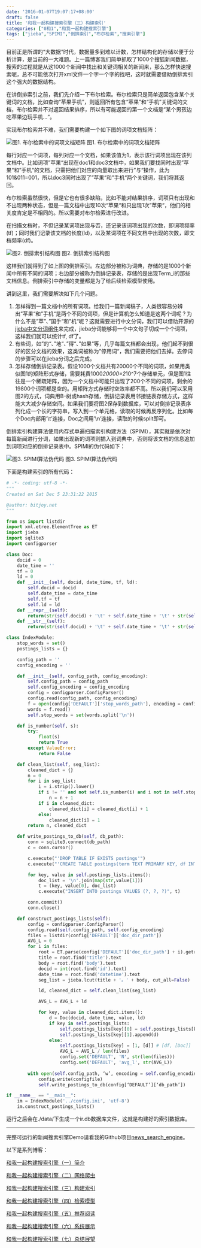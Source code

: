 ```yaml
---
date: '2016-01-07T19:07:17+08:00'
draft: false
title: '和我一起构建搜索引擎（三）构建索引'
categories: ["0和1","和我一起构建搜索引擎"]
tags: ["jieba","SPIMI","倒排索引","布尔检索","搜索引擎"]
---
```

目前正是所谓的“大数据”时代，数据量多到难以计数，怎样结构化的存储以便于分析计算，是当前的一大难题。上一篇博客我们简单抓取了1000个搜狐新闻数据，搜索的过程就是从这1000个新闻中找出和关键词相关的新闻来，那么怎样快速搜索呢，总不可能依次打开xml文件一个字一个字的找吧，这时就需要借助倒排索引这个强大的数据结构。

在讲倒排索引之前，我们先介绍一下布尔检索。布尔检索只是简单返回包含某个关键词的文档，比如查询“苹果手机”，则返回所有包含“苹果”和“手机”关键词的文档，布尔检索并不对返回结果排序，所以有可能返回的第一个文档是“某个男孩边吃苹果边玩手机…“。

实现布尔检索并不难，我们需要构建一个如下图的词项文档矩阵：

![图1. 布尔检索中的词项文档矩阵](td_matrix.png)
图1. 布尔检索中的词项文档矩阵

每行对应一个词项，每列对应一个文档，如果该值为1，表示该行词项出现在该列文档中。比如词项”苹果“出现在doc1和doc3文档中，如果我们要找同时出现”苹果“和”手机“的文档，只需把他们对应的向量取出来进行”与“操作，此为101&011=001，所以doc3同时出现了”苹果“和”手机“两个关键词，我们将其返回。

布尔检索虽然很快，但是它也有很多缺陷，比如不能对结果排序，词项只有出现和不出现两种状态，但是一篇文档中出现10次“苹果“和只出现1次”苹果“，他们的相关度肯定是不相同的。所以需要对布尔检索进行改进。

在扫描文档时，不但记录某词项出现与否，还记录该词项出现的次数，即词项频率(tf)；同时我们记录该文档的长度(ld)，以及某词项在不同文档中出现的次数，即文档频率(df)。

![图2. 倒排索引结构图](inverted-index.png)
图2. 倒排索引结构图

这样我们就得到了如上图的倒排索引。左边部分被称为词典，存储的是1000个新闻中所有不同的词项；右边部分被称为倒排记录表，存储的是出现Term_i的那些文档信息。倒排索引中存储的变量都是为了给后续检索模型使用。

讲到这里，我们需要解决如下几个问题。

1. 怎样得到一篇文档中的所有词项。给我们一篇新闻稿子，人类很容易分辨出”苹果“和”手机“是两个不同的词项，但是计算机怎么知道是这两个词呢？为什么不是”苹”、”国手“和”机“呢？这就需要进行中文分词，我们可以借助开源的[jieba中文分词组件](https://github.com/fxsjy/jieba)来完成，jieba分词能够将一个中文句子切成一个个词项，这样我们就可以统计tf, df了。
2. 有些词，如”的“、”地“、”得“、”如果“等，几乎每篇文档都会出现，他们起不到很好的区分文档的效果，这类词被称为”停用词“，我们需要把他们去掉。去停词的步骤可以在jieba分词之后完成。
3. 怎样存储倒排记录表。假设1000个文档共有20000个不同的词项，如果用类似图1的矩阵形式存储，需要耗费1000*20000=2*10^7个存储单元，但是图1往往是一个稀疏矩阵，因为一个文档中可能只出现了200个不同的词项，剩余的19800个词项都是空的。用矩阵方式存储时空效率都不高。所以我们可以采用图2的方式，词典用B-树或hash存储，倒排记录表用邻接链表存储方式，这样能大大减少存储空间。如果我们要将图2保存到数据库，可以对倒排记录表序列化成一个长的字符串，写入到一个单元格，读取的时候再反序列化。比如每个Doc内部用’\t’连接，Doc之间用’\n’连接，读取的时候split即可。

倒排索引构建算法使用内存式单遍扫描索引构建方法（SPIMI），其实就是依次对每篇新闻进行分词，如果出现新的词项则插入到词典中，否则将该文档的信息追加到词项对应的倒排记录表中。SPIMI的伪代码如下：

![图3. SPIMI算法伪代码](SPIMI-algo.png)
图3. SPIMI算法伪代码

下面是构建索引的所有代码：

```python
# -*- coding: utf-8 -*-
"""
Created on Sat Dec 5 23:31:22 2015

@author: bitjoy.net
"""

from os import listdir
import xml.etree.ElementTree as ET
import jieba
import sqlite3
import configparser

class Doc:
    docid = 0
    date_time = ''
    tf = 0
    ld = 0
    def __init__(self, docid, date_time, tf, ld):
        self.docid = docid
        self.date_time = date_time
        self.tf = tf
        self.ld = ld
    def __repr__(self):
        return(str(self.docid) + '\t' + self.date_time + '\t' + str(self.tf) + '\t' + str(self.ld))
    def __str__(self):
        return(str(self.docid) + '\t' + self.date_time + '\t' + str(self.tf) + '\t' + str(self.ld))

class IndexModule:
    stop_words = set()
    postings_lists = {}

    config_path = ''
    config_encoding = ''

    def __init__(self, config_path, config_encoding):
        self.config_path = config_path
        self.config_encoding = config_encoding
        config = configparser.ConfigParser()
        config.read(config_path, config_encoding)
        f = open(config['DEFAULT']['stop_words_path'], encoding = config['DEFAULT']['stop_words_encoding'])
        words = f.read()
        self.stop_words = set(words.split('\n'))

    def is_number(self, s):
        try:
            float(s)
            return True
        except ValueError:
            return False

    def clean_list(self, seg_list):
        cleaned_dict = {}
        n = 0
        for i in seg_list:
            i = i.strip().lower()
            if i != '' and not self.is_number(i) and i not in self.stop_words:
                n = n + 1
            if i in cleaned_dict:
                cleaned_dict[i] = cleaned_dict[i] + 1
            else:
                cleaned_dict[i] = 1
        return n, cleaned_dict

    def write_postings_to_db(self, db_path):
        conn = sqlite3.connect(db_path)
        c = conn.cursor()

        c.execute("'DROP TABLE IF EXISTS postings'")
        c.execute("'CREATE TABLE postings(term TEXT PRIMARY KEY, df INTEGER, docs TEXT)'")

        for key, value in self.postings_lists.items():
            doc_list = '\n'.join(map(str,value[1]))
            t = (key, value[0], doc_list)
            c.execute("INSERT INTO postings VALUES (?, ?, ?)", t)

        conn.commit()
        conn.close()

    def construct_postings_lists(self):
        config = configparser.ConfigParser()
        config.read(self.config_path, self.config_encoding)
        files = listdir(config['DEFAULT']['doc_dir_path'])
        AVG_L = 0
        for i in files:
            root = ET.parse(config['DEFAULT']['doc_dir_path'] + i).getroot()
            title = root.find('title').text
            body = root.find('body').text
            docid = int(root.find('id').text)
            date_time = root.find('datetime').text
            seg_list = jieba.lcut(title + '。' + body, cut_all=False)

            ld, cleaned_dict = self.clean_list(seg_list)

            AVG_L = AVG_L + ld

            for key, value in cleaned_dict.items():
                d = Doc(docid, date_time, value, ld)
                if key in self.postings_lists:
                    self.postings_lists[key][0] = self.postings_lists[key][0] + 1 # df++
                    self.postings_lists[key][1].append(d)
                else:
                    self.postings_lists[key] = [1, [d]] # [df, [Doc]]
                    AVG_L = AVG_L / len(files)
                    config.set('DEFAULT', 'N', str(len(files)))
                    config.set('DEFAULT', 'avg_l', str(AVG_L))
        
        with open(self.config_path, ‘w’, encoding = self.config_encoding) as configfile:
            config.write(configfile)
            self.write_postings_to_db(config[‘DEFAULT’][‘db_path’])

if __name__ == "__main__":
    im = IndexModule('../config.ini', 'utf-8')
    im.construct_postings_lists()
```

运行之后会在./data/下生成一个ir.db数据库文件，这就是构建好的索引数据库。

---

完整可运行的新闻搜索引擎Demo请看我的Github项目[news_search_engine](https://github.com/01joy/news_search_engine)。

以下是系列博客：

[和我一起构建搜索引擎（一）简介](https://bitjoy.net/posts/2016-01-04-introduction-to-building-a-search-engine-1/)

[和我一起构建搜索引擎（二）网络爬虫](https://bitjoy.net/posts/2016-01-04-introduction-to-building-a-search-engine-2/)

[和我一起构建搜索引擎（三）构建索引](https://bitjoy.net/posts/2016-01-07-introduction-to-building-a-search-engine-3/)

[和我一起构建搜索引擎（四）检索模型](https://bitjoy.net/posts/2016-01-07-introduction-to-building-a-search-engine-4/)

[和我一起构建搜索引擎（五）推荐阅读](https://bitjoy.net/posts/2016-01-09-introduction-to-building-a-search-engine-5/)

[和我一起构建搜索引擎（六）系统展示](https://bitjoy.net/posts/2016-01-09-introduction-to-building-a-search-engine-6/)

[和我一起构建搜索引擎（七）总结展望](https://bitjoy.net/posts/2016-01-09-introduction-to-building-a-search-engine-7/)